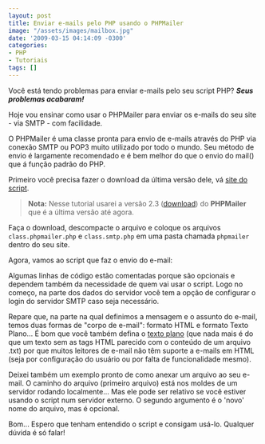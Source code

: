 ```yaml
---
layout: post
title: Enviar e-mails pelo PHP usando o PHPMailer
image: "/assets/images/mailbox.jpg"
date: '2009-03-15 04:14:09 -0300'
categories:
- PHP
- Tutoriais
tags: []
---
```


Você está tendo problemas para enviar e-mails pelo seu script PHP? _**Seus problemas acabaram!**_

Hoje vou ensinar como usar o PHPMailer para enviar os e-mails do seu site - via SMTP - com facilidade.

O PHPMailer é uma classe pronta para envio de e-mails através do PHP via conexão SMTP ou POP3 muito utilizado por todo o mundo. Seu método de envio é largamente recomendado e é bem melhor do que o envio do mail() que á função padrão do PHP.

Primeiro você precisa fazer o download da última versão dele, vá [site do script](http://phpmailer.worxware.com/).

> **Nota:** Nesse tutorial usarei a versão 2.3 ([download](http://sourceforge.net/projects/phpmailer/files/phpmailer%20for%20php5_6/Previous%20Versions/PHPMailer%20v2.3%20for%20PHP5_6/phpMailer_v2.3.zip/download)) do **PHPMailer** que é a última versão até agora.

Faça o download, descompacte o arquivo e coloque os arquivos `class.phpmailer.php` e `class.smtp.php` em uma pasta chamada `phpmailer` dentro do seu site.

Agora, vamos ao script que faz o envio do e-mail:

<div data-gist-id="440a9256ae2a3c63bcca" data-gist-show-loading="false"></div>

Algumas linhas de código estão comentadas porque são opcionais e dependem também da necessidade de quem vai usar o script. Logo no começo, na parte dos dados do servidor você tem a opção de configurar o login do servidor SMTP caso seja necessário.

Repare que, na parte na qual definimos a mensagem e o assunto do e-mail, temos duas formas de "corpo de e-mail": formato HTML e formato Texto Plano... É bom que você também defina o [texto plano](http://pt.wikipedia.org/wiki/Texto_plano) (que nada mais é do que um texto sem as tags HTML parecido com o conteúdo de um arquivo .txt) por que muitos leitores de e-mail não têm suporte a e-mails em HTML (seja por configuração do usuário ou por falta de funcionalidade mesmo).

Deixei também um exemplo pronto de como anexar um arquivo ao seu e-mail. O caminho do arquivo (primeiro arquivo) está nos moldes de um servidor rodando localmente... Mas ele pode ser relativo se você estiver usando o script num servidor externo. O segundo argumento é o 'novo' nome do arquivo, mas é opcional.

Bom... Espero que tenham entendido o script e consigam usá-lo. Qualquer dúvida é só falar!

